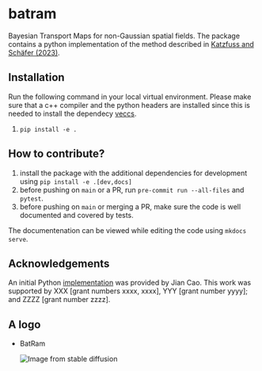 # batram

Bayesian Transport Maps for non-Gaussian spatial fields. The package contains a
python implementation of the method described in [Katzfuss and Schäfer
(2023)](https://doi.org/10.1080/01621459.2023.2197158).

## Installation

Run the following command in your local virtual environment. Please make sure
that a c++ compiler and the python headers are installed since this is needed to
install the dependecy [veccs](https://github.com/katzfuss-group/veccs).

1. `pip install -e .`


## How to contribute?

1. install the package with the additional dependencies for development using
   `pip install -e .[dev,docs]`
2. before pushing on `main` or a PR, run `pre-commit run --all-files` and
   `pytest`.
3. before pushing on `main` or merging a PR, make sure the code is well
   documented and covered by tests.

The documentenation can be viewed while editing the code using `mkdocs serve`.

## Acknowledgements

An initial Python
[implementation](https://github.com/katzfuss-group/BaTraMaSpa_py) was provided
by Jian Cao. This work was supported by XXX [grant numbers xxxx, xxxx], YYY
[grant number yyyy]; and ZZZZ [grant number zzzz].

## A logo

- BatRam

  ![Image from stable diffusion](https://user-images.githubusercontent.com/603509/228377927-bbdf6cde-80cf-455b-8633-b7638e1b0327.png)
